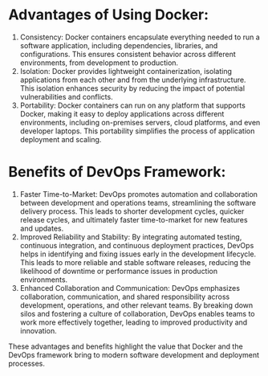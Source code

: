 # Advantages of Using Docker:
1. Consistency: Docker containers encapsulate everything needed to run a software application, including dependencies, libraries, and configurations. This ensures consistent behavior across different environments, from development to production.
2. Isolation: Docker provides lightweight containerization, isolating applications from each other and from the underlying infrastructure. This isolation enhances security by reducing the impact of potential vulnerabilities and conflicts.
3. Portability: Docker containers can run on any platform that supports Docker, making it easy to deploy applications across different environments, including on-premises servers, cloud platforms, and even developer laptops. This portability simplifies the process of application deployment and scaling.

# Benefits of DevOps Framework:
1. Faster Time-to-Market: DevOps promotes automation and collaboration between development and operations teams, streamlining the software delivery process. This leads to shorter development cycles, quicker release cycles, and ultimately faster time-to-market for new features and updates.
2. Improved Reliability and Stability: By integrating automated testing, continuous integration, and continuous deployment practices, DevOps helps in identifying and fixing issues early in the development lifecycle. This leads to more reliable and stable software releases, reducing the likelihood of downtime or performance issues in production environments.
3. Enhanced Collaboration and Communication: DevOps emphasizes collaboration, communication, and shared responsibility across development, operations, and other relevant teams. By breaking down silos and fostering a culture of collaboration, DevOps enables teams to work more effectively together, leading to improved productivity and innovation.

These advantages and benefits highlight the value that Docker and the DevOps framework bring to modern software development and deployment processes.
